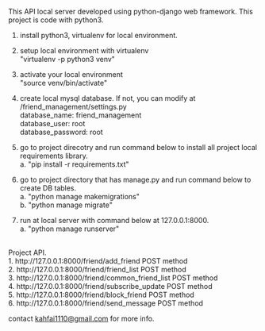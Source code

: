 
This API local server developed using python-django web framework. This project is code with python3.


1. install python3, virtualenv for local environment.

2. setup local environment with virtualenv <br />
    "virtualenv -p python3 venv"

3. activate your local environment<br />
    "source venv/bin/activate"

4. create local mysql database. If not, you can modify at <project>/friend_management/settings.py<br />
    database_name: friend_management<br />
    database_user: root<br />
    database_password: root<br />

5. go to project direcotry and run command below to install all project local requirements library.<br />
    a. "pip install -r requirements.txt"

6. go to project directory that has manage.py and run command below to create DB tables.<br />
    a. "python manage makemigrations"<br />
    b. "python manage migrate"

7. run at local server with command below at 127.0.0.1:8000.<br />
    a. "python manage runserver"
    
<br />
Project API.<br />
1. http://127.0.0.1:8000/friend/add_friend          POST method<br />
2. http://127.0.0.1:8000/friend/friend_list         POST method<br />
3. http://127.0.0.1:8000/friend/common_friend_list  POST method<br />
4. http://127.0.0.1:8000/friend/subscribe_update    POST method<br />
5. http://127.0.0.1:8000/friend/block_friend        POST method<br />
6. http://127.0.0.1:8000/friend/send_message        POST method



contact kahfai1110@gmail.com for more info. 
